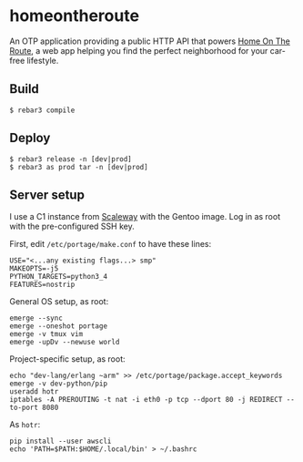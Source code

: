homeontheroute
=====

An OTP application providing a public HTTP API that powers [Home On The Route](http://homeontheroute.com), a web app helping you find the perfect neighborhood for your car-free lifestyle.

Build
-----

    $ rebar3 compile

Deploy
------

    $ rebar3 release -n [dev|prod]
    $ rebar3 as prod tar -n [dev|prod]
    
Server setup
------------

I use a C1 instance from [Scaleway](http://www.scaleway.com) with the Gentoo image.  Log in as root with the pre-configured SSH key.

First, edit `/etc/portage/make.conf` to have these lines:

    USE="<...any existing flags...> smp"
    MAKEOPTS=-j5
    PYTHON_TARGETS=python3_4
    FEATURES=nostrip

General OS setup, as root:

    emerge --sync
    emerge --oneshot portage
    emerge -v tmux vim
    emerge -upDv --newuse world

Project-specific setup, as root:

    echo "dev-lang/erlang ~arm" >> /etc/portage/package.accept_keywords
    emerge -v dev-python/pip
    useradd hotr
    iptables -A PREROUTING -t nat -i eth0 -p tcp --dport 80 -j REDIRECT --to-port 8080

As `hotr`:

    pip install --user awscli
    echo 'PATH=$PATH:$HOME/.local/bin' > ~/.bashrc
